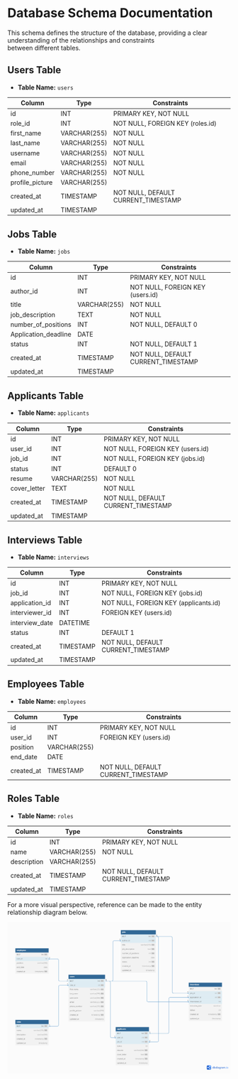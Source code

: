 # Database Schema Documentation
This schema defines the structure of the database, providing a clear understanding of the relationships and constraints  
between different tables.

## Users Table
- **Table Name:** `users`

| Column           | Type           | Constraints                       |
|------------------|----------------|-----------------------------------|
| id               | INT            | PRIMARY KEY, NOT NULL              |
| role_id          | INT            | NOT NULL, FOREIGN KEY (roles.id)   |
| first_name       | VARCHAR(255)   | NOT NULL                          |
| last_name        | VARCHAR(255)   | NOT NULL                          |
| username         | VARCHAR(255)   | NOT NULL                          |
| email            | VARCHAR(255)   | NOT NULL                          |
| phone_number     | VARCHAR(255)   | NOT NULL                          |
| profile_picture  | VARCHAR(255)   |                                   |
| created_at       | TIMESTAMP      | NOT NULL, DEFAULT CURRENT_TIMESTAMP|
| updated_at       | TIMESTAMP      |                                   |

## Jobs Table
- **Table Name:** `jobs`

| Column                | Type           | Constraints                                |
|-----------------------|----------------|--------------------------------------------|
| id                    | INT            | PRIMARY KEY, NOT NULL                       |
| author_id             | INT            | NOT NULL, FOREIGN KEY (users.id)            |
| title                 | VARCHAR(255)   | NOT NULL                                   |
| job_description      | TEXT           | NOT NULL                                   |
| number_of_positions   | INT            | NOT NULL, DEFAULT 0                         |
| Application_deadline | DATE           |                                            |
| status                | INT            | NOT NULL, DEFAULT 1                        |
| created_at            | TIMESTAMP      | NOT NULL, DEFAULT CURRENT_TIMESTAMP         |
| updated_at            | TIMESTAMP      |                                            |

## Applicants Table
- **Table Name:** `applicants`

| Column           | Type           | Constraints                       |
|------------------|----------------|-----------------------------------|
| id               | INT            | PRIMARY KEY, NOT NULL              |
| user_id          | INT            | NOT NULL, FOREIGN KEY (users.id)   |
| job_id           | INT            | NOT NULL, FOREIGN KEY (jobs.id)    |
| status           | INT            | DEFAULT 0                         |
| resume           | VARCHAR(255)   | NOT NULL                          |
| cover_letter     | TEXT           | NOT NULL                          |
| created_at       | TIMESTAMP      | NOT NULL, DEFAULT CURRENT_TIMESTAMP|
| updated_at       | TIMESTAMP      |                                   |

## Interviews Table
- **Table Name:** `interviews`

| Column           | Type           | Constraints                                 |
|------------------|----------------|---------------------------------------------|
| id               | INT            | PRIMARY KEY, NOT NULL                        |
| job_id           | INT            | NOT NULL, FOREIGN KEY (jobs.id)              |
| application_id   | INT            | NOT NULL, FOREIGN KEY (applicants.id)        |
| interviewer_id   | INT            | FOREIGN KEY (users.id)                        |
| interview_date   | DATETIME       |                                             |
| status           | INT            | DEFAULT 1                                   |
| created_at       | TIMESTAMP      | NOT NULL, DEFAULT CURRENT_TIMESTAMP          |
| updated_at       | TIMESTAMP      |                                             |

## Employees Table
- **Table Name:** `employees`

| Column           | Type           | Constraints                       |
|------------------|----------------|-----------------------------------|
| id               | INT            | PRIMARY KEY, NOT NULL              |
| user_id          | INT            | FOREIGN KEY (users.id)             |
| position         | VARCHAR(255)   |                                   |
| end_date         | DATE           |                                   |
| created_at       | TIMESTAMP      | NOT NULL, DEFAULT CURRENT_TIMESTAMP|

## Roles Table
- **Table Name:** `roles`

| Column           | Type           | Constraints                       |
|------------------|----------------|-----------------------------------|
| id               | INT            | PRIMARY KEY, NOT NULL              |
| name             | VARCHAR(255)   | NOT NULL                          |
| description      | VARCHAR(255)   |                                   |
| created_at       | TIMESTAMP      | NOT NULL, DEFAULT CURRENT_TIMESTAMP|
| updated_at       | TIMESTAMP      |                                   |

For a more visual perspective, reference can be made to the entity relationship diagram below.

![ERD](ERD.png)